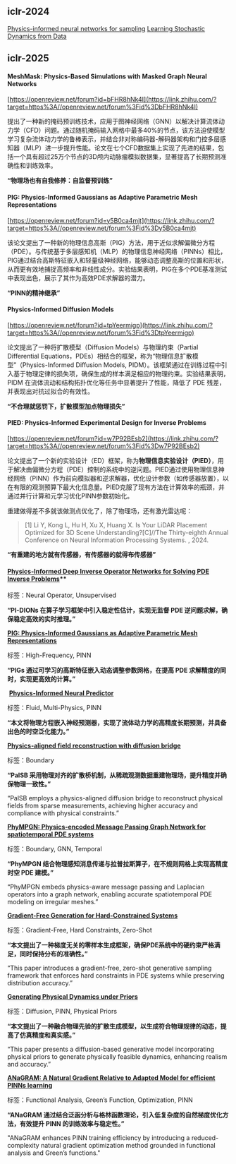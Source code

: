 

## iclr-2024

[Physics-informed neural networks for sampling](https://openreview.net/forum?id=KwHPBIGkET) 
[Learning Stochastic Dynamics from Data](https://openreview.net/forum?id=MdXtFDhy0H)


## iclr-2025
#### MeshMask: Physics-Based Simulations with Masked Graph Neural Networks

[https://openreview.net/forum?id=bFHR8hNk4I](https://link.zhihu.com/?target=https%3A//openreview.net/forum%3Fid%3DbFHR8hNk4I)

提出了一种新的掩码预训练技术，应用于图神经网络（GNN）以解决计算流体动力学（CFD）问题。通过随机掩码输入网格中最多40%的节点，该方法迫使模型学习复杂流体动力学的鲁棒表示，并结合非对称编码器-解码器架构和门控多层感知器（MLP）进一步提升性能。论文在七个CFD数据集上实现了先进的结果，包括一个具有超过25万个节点的3D颅内动脉瘤模拟数据集，显著提高了长期预测准确性和训练效率。

**“物理场也有自我修养：自监督预训练”**

#### PIG: Physics-Informed Gaussians as Adaptive Parametric Mesh Representations

[https://openreview.net/forum?id=y5B0ca4mjt](https://link.zhihu.com/?target=https%3A//openreview.net/forum%3Fid%3Dy5B0ca4mjt)

该论文提出了一种新的物理信息高斯（PIG）方法，用于近似求解偏微分方程（PDE）。与传统基于多层感知机（MLP）的物理信息神经网络（PINNs）相比，PIG通过结合高斯特征嵌入和轻量级神经网络，能够动态调整高斯的位置和形状，从而更有效地捕捉高频率和非线性成分。实验结果表明，PIG在多个PDE基准测试中表现出色，展示了其作为高效PDE求解器的潜力。

**“PINN的精神继承”**

  

#### Physics-Informed Diffusion Models

[https://openreview.net/forum?id=tpYeermigp](https://link.zhihu.com/?target=https%3A//openreview.net/forum%3Fid%3DtpYeermigp)

论文提出了一种将扩散模型（Diffusion Models）与物理约束（Partial Differential Equations，PDEs）相结合的框架，称为“物理信息扩散模型”（Physics-Informed Diffusion Models, PIDM）。该框架通过在训练过程中引入基于物理定律的损失项，确保生成的样本满足相应的物理约束。实验结果表明，PIDM 在流体流动和结构拓扑优化等任务中显著提升了性能，降低了 PDE 残差，并表现出对抗过拟合的有效性。

**“不合理就惩罚下，扩散模型加点物理损失”**


#### PIED: Physics-Informed Experimental Design for Inverse Problems

[https://openreview.net/forum?id=w7P92BEsb2](https://link.zhihu.com/?target=https%3A//openreview.net/forum%3Fid%3Dw7P92BEsb2)

论文提出了一个新的实验设计（ED）框架，称为**物理信息实验设计（PIED）**，用于解决由偏微分方程（PDE）控制的系统中的逆问题。PIED通过使用物理信息神经网络（PINN）作为前向模拟器和逆求解器，优化设计参数（如传感器放置），以在有限的观测预算下最大化信息量。PIED克服了现有方法在计算效率的瓶颈，并通过并行计算和元学习优化PINN参数初始化。

重建做得差不多就该做测点优化了，除了物理场，还有激光雷达呢：

> [1] Li Y, Kong L, Hu H, Xu X, Huang X. Is Your LiDAR Placement Optimized for 3D Scene Understanding?[C]//The Thirty-eighth Annual Conference on Neural Information Processing Systems. , 2024.

**“有重建的地方就有传感器，有传感器的就得布传感器”**
  

  #### [Physics-Informed Deep Inverse Operator Networks for Solving PDE Inverse Problems](https://link.zhihu.com/?target=https%3A//openreview.net/forum%3Fid%3D0FxnSZJPmh)**

标签：Neural Operator, Unsupervised

**“PI-DIONs 在算子学习框架中引入稳定性估计，实现无监督 PDE 逆问题求解，确保稳定高效的实时推理。”**


**[PIG: Physics-Informed Gaussians as Adaptive Parametric Mesh Representations](https://link.zhihu.com/?target=https%3A//openreview.net/forum%3Fid%3Dy5B0ca4mjt)**

标签：High-Frequency, PINN

**“PIGs 通过可学习的高斯特征嵌入动态调整参数网格，在提高 PDE 求解精度的同时，实现更高效的计算。”**

  
   **[Physics-Informed Neural Predictor](https://link.zhihu.com/?target=https%3A//openreview.net/forum%3Fid%3DvAuodZOQEZ)**

标签：Fluid, Multi-Physics, PINN

**“本文将物理方程嵌入神经预测器，实现了流体动力学的高精度长期预测，并具备出色的时空泛化能力。”**


**[Physics-aligned field reconstruction with diffusion bridge](https://link.zhihu.com/?target=https%3A//openreview.net/forum%3Fid%3DD042vFwJAM)**

标签：Boundary

**“PalSB 采用物理对齐的扩散桥机制，从稀疏观测数据重建物理场，提升精度并确保物理一致性。”**

“PalSB employs a physics-aligned diffusion bridge to reconstruct physical fields from sparse measurements, achieving higher accuracy and compliance with physical constraints.”

**[PhyMPGN: Physics-encoded Message Passing Graph Network for spatiotemporal PDE systems](https://link.zhihu.com/?target=https%3A//openreview.net/forum%3Fid%3DfU8H4lzkIm)**

标签：Boundary, GNN, Temporal

**“PhyMPGN 结合物理感知消息传递与拉普拉斯算子，在不规则网格上实现高精度时空 PDE 建模。”**

“PhyMPGN embeds physics-aware message passing and Laplacian operators into a graph network, enabling accurate spatiotemporal PDE modeling on irregular meshes.”

  
  **[Gradient-Free Generation for Hard-Constrained Systems](https://link.zhihu.com/?target=https%3A//openreview.net/forum%3Fid%3DteE4pl9ftK)**

标签：Gradient-Free, Hard Constraints, Zero-Shot

**“本文提出了一种梯度无关的零样本生成框架，确保PDE系统中的硬约束严格满足，同时保持分布的准确性。”**

“This paper introduces a gradient-free, zero-shot generative sampling framework that enforces hard constraints in PDE systems while preserving distribution accuracy.”

**[Generating Physical Dynamics under Priors](https://link.zhihu.com/?target=https%3A//openreview.net/forum%3Fid%3DeNjXcP6C0H)**

标签：Diffusion, PINN, Physical Priors

**“本文提出了一种融合物理先验的扩散生成模型，以生成符合物理规律的动态，提高了仿真精度和真实感。”**

“This paper presents a diffusion-based generative model incorporating physical priors to generate physically feasible dynamics, enhancing realism and accuracy.”

  **[ANaGRAM: A Natural Gradient Relative to Adapted Model for efficient PINNs learning](https://link.zhihu.com/?target=https%3A//openreview.net/forum%3Fid%3Do1IiiNIoaA)**

标签：Functional Analysis, Green’s Function, Optimization, PINN

**“ANaGRAM 通过结合泛函分析与格林函数理论，引入低复杂度的自然梯度优化方法，有效提升 PINN 的训练效率与稳定性。”**

"ANaGRAM enhances PINN training efficiency by introducing a reduced-complexity natural gradient optimization method grounded in functional analysis and Green’s functions."

  

  